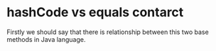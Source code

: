 # hashCode vs equals contarct

Firstly we should say that there is relationship between this two base methods in Java language. 
